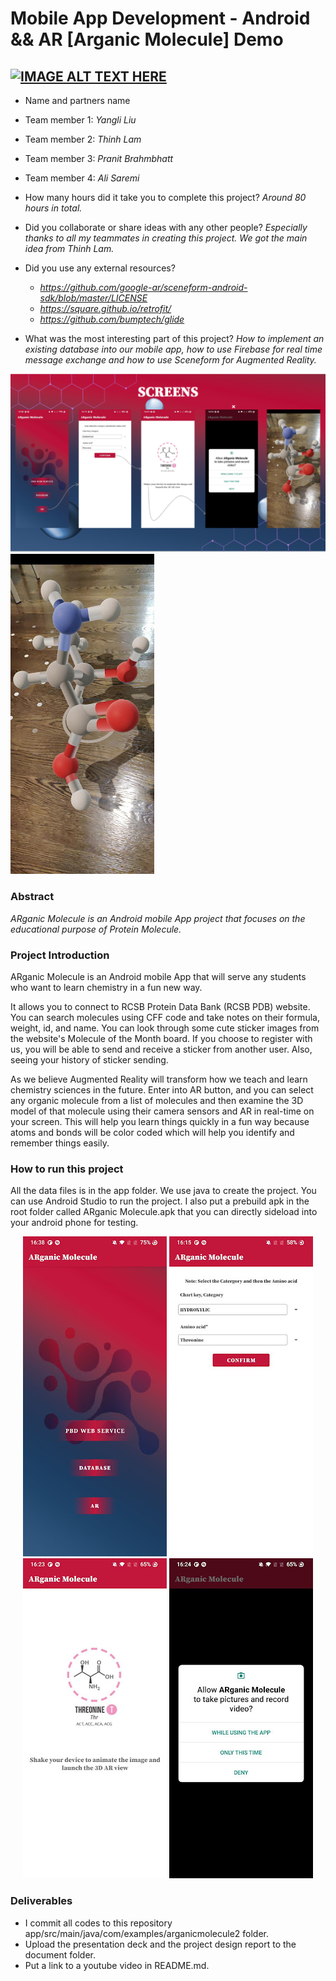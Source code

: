 # Mobile App Development - Android && AR [Arganic Molecule] Demo

## [![IMAGE ALT TEXT HERE](https://i9.ytimg.com/vi_webp/Ys2Kq1HBFxA/maxresdefault.webp?v=6392a5a1&sqp=CLz8_KEG&rs=AOn4CLA9aRIcK2y3MyAiSMX22SI-LIDgFw)](https://youtu.be/Ys2Kq1HBFxA) 


* Name and partners name
 * Team member 1: *Yangli Liu*
 * Team member 2: *Thinh Lam*
 * Team member 3: *Pranit Brahmbhatt*
 * Team member 4: *Ali Saremi*

* How many hours did it take you to complete this project?   *Around 80 hours in total.*
* Did you collaborate or share ideas with any other people?   *Especially thanks to all my teammates in creating this project. We got the main idea from Thinh Lam.*
* Did you use any external resources? 
  * *https://github.com/google-ar/sceneform-android-sdk/blob/master/LICENSE*
  * *https://square.github.io/retrofit/*
  * *https://github.com/bumptech/glide*
  
* What was the most interesting part of this project? *How to implement an existing database into our mobile app, how to use Firebase for real time message exchange and how to use Sceneform for Augmented Reality.*

<img src="./media/ARMol.png" alt="picture">
<img src="./media/AR.jpg" alt="picture">

### Abstract
*ARganic Molecule is an Android mobile App project that focuses on the educational purpose of Protein Molecule.* 

### Project Introduction
ARganic Molecule is an Android mobile App that will serve any students who want to learn chemistry in a fun new way.

It allows you to connect to RCSB Protein Data Bank (RCSB PDB) website. You can search molecules using CFF code and take notes on their formula, weight, id, and name.
You can look through some cute sticker images from the website's Molecule of the Month board. 
If you choose to register with us, you will be able to send and receive a sticker from another user. Also, seeing your history of sticker sending.

As we believe Augmented Reality will transform how we teach and learn chemistry sciences in the future. 
Enter into AR button, and you can select any organic molecule from a list of molecules and then examine the 3D model of that molecule using their camera sensors and AR in real-time 
on your screen. This will help you learn things quickly in a fun way because atoms and bonds will be color coded which will help you identify and remember things easily.

### How to run this project
All the data files is in the app folder. We use java to create the project. You can use Android Studio to run the project. 
I also put a prebuild apk in the root folder called ARganic Molecule.apk that you can directly sideload into your android phone for testing.


<p align="center">
  <img src="./media/User Interface.jpg" alt="picture">
  <img src="./media/Drop Down Menu.jpg" alt="picture">
  <img src="./media/2D Animation.jpg" alt="picture">
  <img src="./media/Access.jpg" alt="picture">
</p>

### Deliverables
* I commit all codes to this repository app/src/main/java/com/examples/arganicmolecule2 folder.
* Upload the presentation deck and the project design report to the document folder.
* Put a link to a youtube video in README.md.


